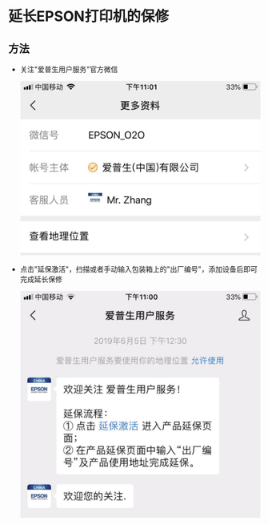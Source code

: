 # 延长EPSON打印机的保修

## 方法
* 关注"爱普生用户服务"官方微信

  ![](img/01.jpg)

* 点击"延保激活"，扫描或者手动输入包装箱上的"出厂编号"，添加设备后即可完成延长保修

  ![](img/02.jpg)

